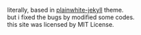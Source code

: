 literally, based in [plainwhite-jekyll](https://github.com/samarsault/plainwhite-jekyll) theme.<br/> but i fixed the bugs by modified some codes. <br/> this site was licensed by MIT License.
